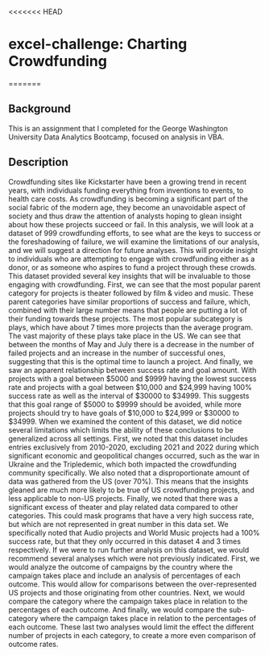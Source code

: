 <<<<<<< HEAD
# excel-challenge: Charting Crowdfunding
=======
## Background
This is an assignment that I completed for the George Washington University Data Analytics Bootcamp, focused on analysis in VBA.

## Description
Crowdfunding sites like Kickstarter have been a growing trend in recent years, with individuals funding everything from inventions to events, to health care costs. As crowdfunding is becoming a significant part of the social fabric of the modern age, they become an unavoidable aspect of society and thus draw the attention of analysts hoping to glean insight about how these projects succeed or fail. In this analysis, we will look at a dataset of 999 crowdfunding efforts, to see what are the keys to success or the foreshadowing of failure, we will examine the limitations of our analysis, and we will suggest a direction for future analyses. This will provide insight to individuals who are attempting to engage with crowdfunding either as a donor, or as someone who aspires to fund a project through these crowds.
This dataset provided several key insights that will be invaluable to those engaging with crowdfunding. First, we can see that the most popular parent category for projects is theater followed by film & video and music. These parent categories have similar proportions of success and failure, which, combined with their large number means that people are putting a lot of their funding towards these projects. The most popular subcategory is plays, which have about 7 times more projects than the average program. The vast majority of these plays take place in the US. We can see that between the months of May and July there is a decrease in the number of failed projects and an increase in the number of successful ones, suggesting that this is the optimal time to launch a project. And finally, we saw an apparent relationship between success rate and goal amount. With projects with a goal between $5000 and $9999 having the lowest success rate and projects with a goal between $10,000 and $24,999 having 100% success rate as well as the interval of $30000 to $34999. This suggests that this goal range of $5000 to $9999 should be avoided, while more projects should try to have goals of $10,000 to $24,999 or $30000 to $34999.
When we examined the content of this dataset, we did notice several limitations which limits the ability of these conclusions to be generalized across all settings. First, we noted that this dataset includes entries exclusively from 2010-2020, excluding 2021 and 2022 during which significant economic and geopolitical changes occurred, such as the war in Ukraine and the Tripledemic, which both impacted the crowdfunding community specifically. We also noted that a disproportionate amount of data was gathered from the US (over 70%). This means that the insights gleaned are much more likely to be true of US crowdfunding projects, and less applicable to non-US projects. Finally, we noted that there was a significant excess of theater and play related data compared to other categories. This could mask programs that have a very high success rate, but which are not represented in great number in this data set. We specifically noted that Audio projects and World Music projects had a 100% success rate, but that they only occurred in this dataset 4 and 3 times respectively.
If we were to run further analysis on this dataset, we would recommend several analyses which were not previously indicated. First, we would analyze the outcome of campaigns by the country where the campaign takes place and include an analysis of percentages of each outcome. This would allow for comparisons between the over-represented US projects and those originating from other countries. Next, we would compare the category where the campaign takes place in relation to the percentages of each outcome. And finally, we would compare the sub-category where the campaign takes place in relation to the percentages of each outcome. These last two analyses would limit the effect the different number of projects in each category, to create a more even comparison of outcome rates.
